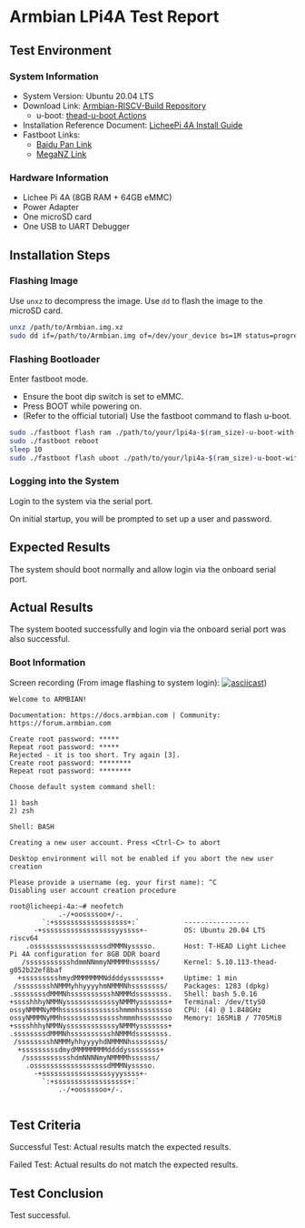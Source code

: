 # Armbian LPi4A Test Report

## Test Environment

### System Information

- System Version: Ubuntu 20.04 LTS 
- Download Link: [Armbian-RISCV-Build Repository](https://github.com/chainsx/armbian-riscv-build/tree/main)
    - u-boot: [thead-u-boot Actions](https://github.com/chainsx/thead-u-boot/actions)
- Installation Reference Document: [LicheePi 4A Install Guide](https://github.com/chainsx/armbian-riscv-build/blob/main/doc/licheepi-4a-install-guide.md)
- Fastboot Links:
    - [Baidu Pan Link](https://pan.baidu.com/e/1xH56ZlewB6UOMlke5BrKWQ)
    - [MegaNZ Link](https://mega.nz/folder/phoQlBTZ#cZeQ3qZ__pDvP94PT3_bGA)

### Hardware Information

- Lichee Pi 4A (8GB RAM + 64GB eMMC)
- Power Adapter
- One microSD card
- One USB to UART Debugger

## Installation Steps

### Flashing Image

Use `unxz` to decompress the image.
Use `dd` to flash the image to the microSD card.

```bash
unxz /path/to/Armbian.img.xz
sudo dd if=/path/to/Armbian.img of=/dev/your_device bs=1M status=progress
```

### Flashing Bootloader

Enter fastboot mode.
- Ensure the boot dip switch is set to eMMC.
- Press BOOT while powering on.
- (Refer to the official tutorial) Use the fastboot command to flash u-boot.

```bash
sudo ./fastboot flash ram ./path/to/your/lpi4a-$(ram_size)-u-boot-with-spl.bin
sudo ./fastboot reboot
sleep 10
sudo ./fastboot flash uboot ./path/to/your/lpi4a-$(ram_size)-u-boot-with-spl.bin
```

### Logging into the System

Login to the system via the serial port.

On initial startup, you will be prompted to set up a user and password.

## Expected Results

The system should boot normally and allow login via the onboard serial port.

## Actual Results

The system booted successfully and login via the onboard serial port was also successful.

### Boot Information

Screen recording (From image flashing to system login):
[![asciicast](https://asciinema.org/a/CPXNwT3yJUG4wHDKdWGucbHm9.svg)](https://asciinema.org/a/CPXNwT3yJUG4wHDKdWGucbHm9))

```log
Welcome to ARMBIAN! 

Documentation: https://docs.armbian.com | Community: https://forum.armbian.com

Create root password: *****
Repeat root password: *****
Rejected - it is too short. Try again [3].
Create root password: ********
Repeat root password: ********

Choose default system command shell:

1) bash
2) zsh

Shell: BASH

Creating a new user account. Press <Ctrl-C> to abort

Desktop environment will not be enabled if you abort the new user creation

Please provide a username (eg. your first name): ^C
Disabling user account creation procedure

root@licheepi-4a:~# neofetch 
            .-/+oossssoo+/-.                                                                                                    
        `:+ssssssssssssssssss+:`           ---------------- 
      -+ssssssssssssssssssyyssss+-         OS: Ubuntu 20.04 LTS riscv64 
    .ossssssssssssssssssdMMMNysssso.       Host: T-HEAD Light Lichee Pi 4A configuration for 8GB DDR board 
   /ssssssssssshdmmNNmmyNMMMMhssssss/      Kernel: 5.10.113-thead-g052b22ef8baf 
  +ssssssssshmydMMMMMMMNddddyssssssss+     Uptime: 1 min 
 /sssssssshNMMMyhhyyyyhmNMMMNhssssssss/    Packages: 1283 (dpkg) 
.ssssssssdMMMNhsssssssssshNMMMdssssssss.   Shell: bash 5.0.16 
+sssshhhyNMMNyssssssssssssyNMMMysssssss+   Terminal: /dev/ttyS0 
ossyNMMMNyMMhsssssssssssssshmmmhssssssso   CPU: (4) @ 1.848GHz 
ossyNMMMNyMMhsssssssssssssshmmmhssssssso   Memory: 165MiB / 7705MiB 
+sssshhhyNMMNyssssssssssssyNMMMysssssss+
.ssssssssdMMMNhsssssssssshNMMMdssssssss.                           
 /sssssssshNMMMyhhyyyyhdNMMMNhssssssss/                            
  +sssssssssdmydMMMMMMMMddddyssssssss+
   /ssssssssssshdmNNNNmyNMMMMhssssss/
    .ossssssssssssssssssdMMMNysssso.
      -+sssssssssssssssssyyyssss+-
        `:+ssssssssssssssssss+:`
            .-/+oossssoo+/-.


```

## Test Criteria

Successful Test: Actual results match the expected results.

Failed Test: Actual results do not match the expected results.

## Test Conclusion

Test successful.

